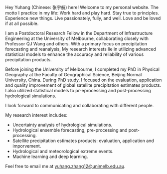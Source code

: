 Hey Yuhang (Chinese: 张宇航) here! Welcome to my personal website. The motto I practice in my life: Work hard and play hard. Stay true to principles. Experience new things. Live passionately, fully, and well. Love and be loved if at all possible.

I am a Postdoctoral Research Fellow in the Department of Infrastructure Engineering at the University of Melbourne, collaborating closely with Professor QJ Wang and others. With a primary focus on precipitation forecasting and reanalysis, My research interests lie in utilizing advanced statistical models to enhance the accuracy and reliability of various precipitation products.

Before joining the University of Melbourne, I completed my PhD in Physical Geography at the Faculty of Geographical Science, Beijing Normal University, China. During PhD study, I focused on the evaluation, application and quality improvement of global satellite precipitation estimates products. I also utilized statistical models to pr-eprocessing and post-processing hydrological simulations.

I look forward to communicating and collaborating with different people. 

My research interest includes:
- Uncertainty analysis of hydrological simulations.
- Hydrological ensemble forecasting, pre-processing and post-processing.
- Satellite precipitation estimates products: evaluation, application and imporvement.
- Hydrological and meteorological extreme events.
- Machine learning and deep learning.


Feel free to email me at [yuhang.zhang12@unimelb.edu.au](mailto:yuhang.zhang12@unimelb.edu.au). 



